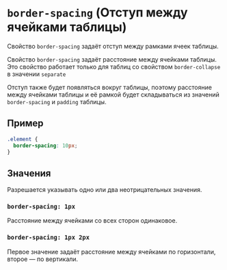 # `border-spacing` (Отступ между ячейками таблицы)

Свойство `border-spacing` задаёт отступ между рамками ячеек таблицы.

Свойство `border-spacing` задаёт расстояние между ячейками таблицы. Это свойство работает только для таблиц со свойством `border-collapse` в значении `separate`

Отступ также будет появляться вокруг таблицы, поэтому расстояние между ячейками таблицы и её рамкой будет складываться из значений `border-spacing` и `padding` таблицы.

## Пример

```css
.element {
  border-spacing: 10px;
}
```

## Значения

Разрешается указывать одно или два неотрицательных значения.

### `border-spacing: 1px`

Расстояние между ячейками со всех сторон одинаковое.

### `border-spacing: 1px 2px`

Первое значение задаёт расстояние между ячейками по горизонтали, второе — по вертикали.
